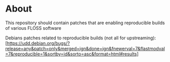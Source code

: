 # About
This repository should contain patches
that are enabling reproducible builds of various FLOSS software

Debians patches related to reproducible builds (not all for upstreaming):
[https://udd.debian.org/bugs/?release=any&patch=only&merged=ign&done=ign&fnewerval=7&flastmodval=7&reproducible=1&sortby=id&sorto=asc&format=html#results]
